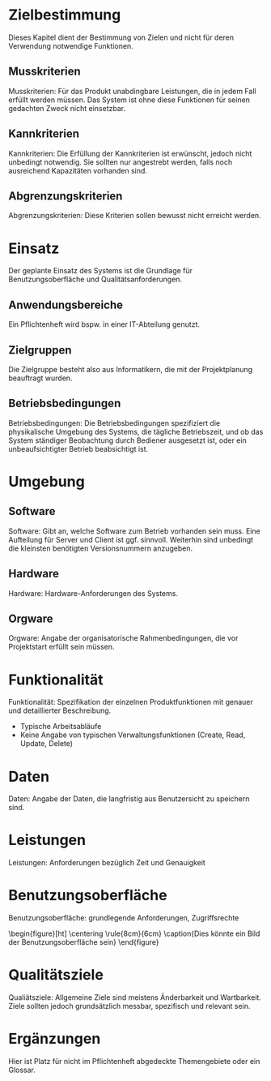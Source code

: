 # Zielbestimmung
Dieses Kapitel dient der Bestimmung von Zielen und nicht für deren Verwendung
notwendige Funktionen.
 
## Musskriterien
Musskriterien: Für das Produkt unabdingbare Leistungen, die in jedem Fall
erfüllt werden müssen. Das System ist ohne diese Funktionen für seinen
gedachten Zweck nicht einsetzbar.
 
## Kannkriterien
Kannkriterien: Die Erfüllung der Kannkriterien ist erwünscht, jedoch nicht
unbedingt notwendig. Sie sollten nur angestrebt werden, falls noch ausreichend
Kapazitäten vorhanden sind.
 
## Abgrenzungskriterien
Abgrenzungskriterien: Diese Kriterien sollen bewusst nicht erreicht werden.

# Einsatz
Der geplante Einsatz des Systems ist die Grundlage für Benutzungsoberfläche und
Qualitätsanforderungen.
 
## Anwendungsbereiche
Ein Pflichtenheft wird bspw. in einer IT-Abteilung genutzt.
 
## Zielgruppen
Die Zielgruppe besteht also aus Informatikern, die mit der Projektplanung
beauftragt wurden.
 
## Betriebsbedingungen
Betriebsbedingungen: Die Betriebsbedingungen spezifiziert die physikalische
Umgebung des Systems, die tägliche Betriebszeit, und ob das System ständiger
Beobachtung durch Bediener ausgesetzt ist, oder ein unbeaufsichtigter Betrieb
beabsichtigt ist.
 
# Umgebung
 
## Software
Software: Gibt an, welche Software zum Betrieb vorhanden sein muss. Eine
Aufteilung für Server und Client ist ggf. sinnvoll. Weiterhin sind unbedingt die
kleinsten benötigten Versionsnummern anzugeben.
 
## Hardware
Hardware: Hardware-Anforderungen des Systems.
 
## Orgware
Orgware: Angabe der organisatorische Rahmenbedingungen, die vor Projektstart
erfüllt sein müssen.
 
# Funktionalität
Funktionalität: Spezifikation der einzelnen Produktfunktionen mit genauer und
detaillierter Beschreibung.
 
* Typische Arbeitsabläufe
* Keine Angabe von typischen Verwaltungsfunktionen (Create, Read, Update, Delete)

 
# Daten
Daten: Angabe der Daten, die langfristig aus Benutzersicht zu speichern sind.
 
# Leistungen
Leistungen: Anforderungen bezüglich Zeit und Genauigkeit
 
# Benutzungsoberfläche
Benutzungsoberfläche: grundlegende Anforderungen, Zugriffsrechte
 
\begin{figure}[ht]
  \centering
  \rule{8cm}{6cm}
  \caption{Dies könnte ein Bild der Benutzungsoberfläche sein}
\end{figure}
 
# Qualitätsziele
Qualiätsziele: Allgemeine Ziele sind meistens Änderbarkeit und Wartbarkeit.
Ziele sollten jedoch grundsätzlich messbar, spezifisch und relevant sein.
 
# Ergänzungen 
Hier ist Platz für nicht im Pflichtenheft abgedeckte Themengebiete oder ein
Glossar.
